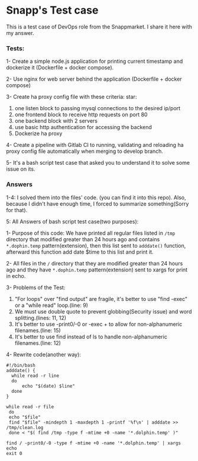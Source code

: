 # Snapp's Test case
This is a test case of DevOps role from the Snappmarket.
I share it here with my answer.

### Tests:
1- Create a simple node.js application for printing current timestamp and dockerize it
(Dockerfile + docker compose).

2- Use nginx for web server behind the application (Dockerfile + docker compose)

3- Create ha proxy config file with these criteria:
star:
  1. one listen block to passing mysql connections to the desired ip/port
  2. one frontend block to receive http requests on port 80
  3. one backend block with 2 servers
  4. use basic http authentication for accessing the backend
  5. Dockerize ha proxy

4- Create a pipeline with Gitlab CI to running, validating and reloading ha proxy config file
automatically when merging to develop branch.

5- It's a bash script test case that asked you to understand it to solve some issue on its.


### Answers
1-4: I solved them into the files' code. (you can find it into this repo). Also, because I didn't have enough time, I forced to summarize something(Sorry for that).

5: All Answers of bash script test case(two purposes):

1- Purpose of this code: We have printed all regular files listed in `/tmp` directory that modified greater than 24 hours ago and contains `*.dophin.temp` pattern(extension), then this list sent to `adddate()` function, afterward this function add date $time to this list and print it.

2- All files in the `/` directory that they are modified greater than 24 hours ago and they have `*.dophin.temp` pattern(extension) sent to xargs for print in echo.

3- Problems of the Test:
  1. "For loops" over "find output" are fragile, it's better to use "find -exec" or a "while read" loop.(line: 9)
  2. We must use double quote to prevent globbing(Security issue) and word splitting.(lines: 11, 12)
  3. It's better to use -print0/-0 or -exec + to allow for non-alphanumeric filenames.(line: 15)
  4. It's better to use find instead of ls to handle non-alphanumeric filenames.(line: 12)

4- Rewrite code(another way):
```
#!/bin/bash
adddate() {
  while read -r line
  do
      echo "$(date) $line"
  done
}

while read -r file
 do
 echo "$file"
 find "$file" -mindepth 1 -maxdepth 1 -printf '%f\n' | adddate >> /tmp/clean.log
 done < "$( find /tmp -type f -mtime +0 -name '*.dolphin.temp' )"

find / -print0/-0 -type f -mtime +0 -name '*.dolphin.temp' | xargs echo
exit 0
```